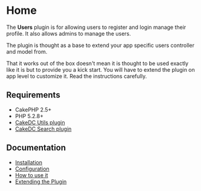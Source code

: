 Home
====

The **Users** plugin is for allowing users to register and login manage their profile. It also allows admins to manage the users.

The plugin is thought as a base to extend your app specific users controller and model from.

That it works out of the box doesn't mean it is thought to be used exactly like it is but to provide you a kick start. You will have to extend the plugin on app level to customize it. Read the instructions carefully.

Requirements
------------

* CakePHP 2.5+
* PHP 5.2.8+
* [CakeDC Utils plugin](http://github.com/CakeDC/utils)
* [CakeDC Search plugin](http://github.com/CakeDC/search)

Documentation
-------------

* [Installation](Documentation/Installation.md)
* [Configuration](Documentation/Configuration.md)
* [How to use it](Documentation/How-To-Use-It.md)
* [Extending the Plugin](Documentation/Extending-The-Plugin.md)
